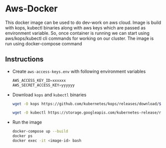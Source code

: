 # Aws-Docker
This docker image can be used to do dev-work on aws cloud. Image is build with kops, kubectl binaries along with aws keys which are passed as environment variable. So, once container is running we can start using aws/kops/kubectl cli commands for working on our cluster.
The image is run using docker-compose command


## Instructions
* Create `aws-access-keys.env` with following environment variables
  ```java
  AWS_ACCESS_KEY_ID=xxxxxx
  AWS_SECRET_ACCESS_KEY=yyyyyy
  ```

* Download `kops` and `kubectl` binaries
  ```sh
  wget -O kops https://github.com/kubernetes/kops/releases/download/$(curl -s https://api.github.com/repos/kubernetes/kops/releases/latest | grep tag_name | cut -d '"' -f 4)/kops-linux-amd64

  wget -O kubectl https://storage.googleapis.com/kubernetes-release/release/$(curl -s https://storage.googleapis.com/kubernetes-release/release/stable.txt)/bin/linux/amd64/kubectl
  ```

* Run the image
  ```sh
  docker-compose up --build
  docker ps
  docker exec -it <image-id> bash
  ```